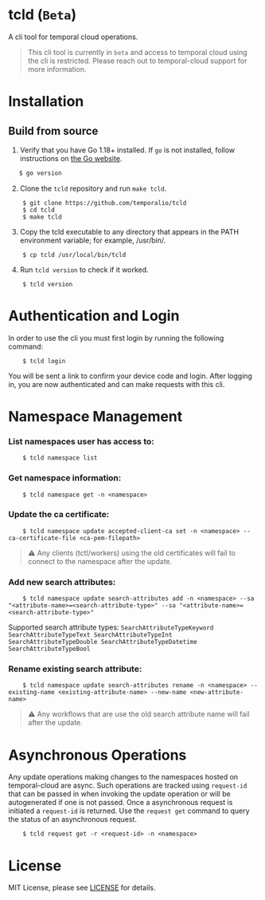# tcld (`Beta`)
A cli tool for temporal cloud operations.

> This cli tool is currently in `beta` and access to temporal cloud using the cli is restricted. Please reach out to temporal-cloud support for more information.

# Installation
## Build from source
1. Verify that you have Go 1.18+ installed. If `go` is not installed, follow instructions on [the Go website](https://golang.org/doc/install).
 ```sh
    $ go version
```
2. Clone the `tcld` repository and run `make tcld`.
```
    $ git clone https://github.com/temporalio/tcld
    $ cd tcld
    $ make tcld
```
3. Copy the tcld executable to any directory that appears in the PATH environment variable; for example, /usr/bin/.
```
    $ cp tcld /usr/local/bin/tcld
```
4. Run `tcld version` to check if it worked.
```
    $ tcld version
```

# Authentication and Login
In order to use the cli you must first login by running the following command:
```
    $ tcld login
```
You will be sent a link to confirm your device code and login. After logging in, you are now authenticated and can make requests with this cli.

# Namespace Management

### List namespaces user has access to:
```
    $ tcld namespace list
```

### Get namespace information:
```
    $ tcld namespace get -n <namespace>
```

### Update the ca certificate:
```
    $ tcld namespace update accepted-client-ca set -n <namespace> --ca-certificate-file <ca-pem-filepath>
```
> :warning: Any clients (tctl/workers) using the old certificates will fail to connect to the namespace after the update.

### Add new search attributes:
```
    $ tcld namespace update search-attributes add -n <namespace> --sa "<attribute-name>=<search-attribute-type>" --sa "<attribute-name>=<search-attribute-type>"
```
Supported search attribute types: `SearchAttributeTypeKeyword SearchAttributeTypeText SearchAttributeTypeInt SearchAttributeTypeDouble SearchAttributeTypeDatetime SearchAttributeTypeBool`

### Rename existing search attribute:
```
    $ tcld namespace update search-attributes rename -n <namespace> --existing-name <existing-attribute-name> --new-name <new-attribute-name>
```
> :warning: Any workflows that are use the old search attribute name will fail after the update.

# Asynchronous Operations
Any update operations making changes to the namespaces hosted on temporal-cloud are async. Such operations are tracked using `request-id` that can be passed in when invoking the update operation or will be autogenerated if one is not passed. Once a asynchronous request is initiated a `request-id` is returned. Use the `request get` command to query the status of an asynchronous request.
```
    $ tcld request get -r <request-id> -n <namespace>
```

# License

MIT License, please see [LICENSE](https://github.com/temporalio/tcld/blob/master/LICENSE) for details.


